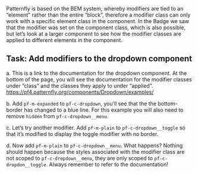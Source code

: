 Patternfly is based on the BEM system, whereby modifiers are tied to an “element” rather than the entire “block”, therefore a modifier class can only work with a specific element class in the component. In the Badge we saw that the modifier was set on the component class, which is also possible, but let’s look at a larger component to see how the modifier classes are applied to different elements in the component.

## Task: Add modifiers to the dropdown component
a. This is a link to the documentation for the dropdown component. At the bottom of the page, you will see the documentation for the modifier classes under “class” and the classes they apply to under “applied”. https://pf4.patternfly.org/components/Dropdown/examples/

b. Add `pf-m-expanded` to `pf-c-dropdown`, you’ll see that the the bottom-border has changed to a blue line. For this example you will also need to remove `hidden` from `pf-c-dropdown__menu`. 

c. Let’s try another modifier. Add `pf-m-plain` to `pf-c-dropdown__toggle` so that it’s modified to display the toggle modifier with no border.

d. Now add `pf-m-plain` to `pf-c-dropdown__menu`. What happens? Nothing should happen because the styles associated with the modifier class are not scoped to `pf-c-dropdown__menu`, they are only scoped to `pf-c-dropdon__toggle`.
Always remember to refer to the documentation!
